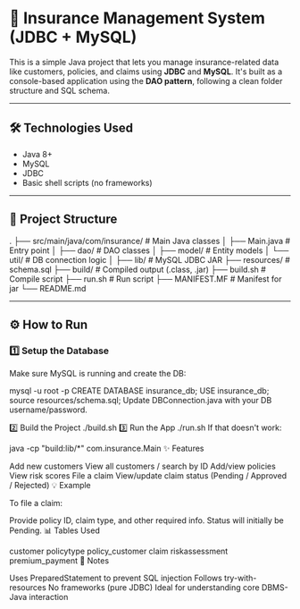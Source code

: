 # 🧾 Insurance Management System (JDBC + MySQL)

This is a simple Java project that lets you manage insurance-related data like customers, policies, and claims using **JDBC** and **MySQL**. It's built as a console-based application using the **DAO pattern**, following a clean folder structure and SQL schema.

---

## 🛠 Technologies Used

- Java 8+
- MySQL
- JDBC
- Basic shell scripts (no frameworks)

---

## 📁 Project Structure

.
├── src/main/java/com/insurance/ # Main Java classes
│ ├── Main.java # Entry point
│ ├── dao/ # DAO classes
│ ├── model/ # Entity models
│ └── util/ # DB connection logic
│
├── lib/ # MySQL JDBC JAR
├── resources/ # schema.sql
├── build/ # Compiled output (.class, .jar)
├── build.sh # Compile script
├── run.sh # Run script
├── MANIFEST.MF # Manifest for jar
└── README.md


---

## ⚙️ How to Run

### 1️⃣ Setup the Database

Make sure MySQL is running and create the DB:


mysql -u root -p
CREATE DATABASE insurance_db;
USE insurance_db;
source resources/schema.sql;
Update DBConnection.java with your DB username/password.

2️⃣ Build the Project
./build.sh
3️⃣ Run the App
./run.sh
If that doesn't work:

java -cp "build:lib/*" com.insurance.Main
✨ Features

Add new customers
View all customers / search by ID
Add/view policies
View risk scores
File a claim
View/update claim status (Pending / Approved / Rejected)
💡 Example

To file a claim:

Provide policy ID, claim type, and other required info.
Status will initially be Pending.
📊 Tables Used

customer
policytype
policy_customer
claim
riskassessment
premium_payment
🧪 Notes

Uses PreparedStatement to prevent SQL injection
Follows try-with-resources
No frameworks (pure JDBC)
Ideal for understanding core DBMS-Java interaction
